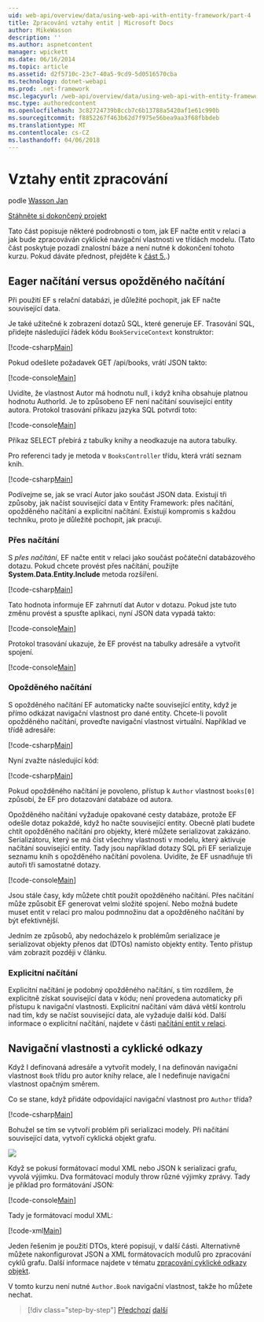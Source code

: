 ```yaml
---
uid: web-api/overview/data/using-web-api-with-entity-framework/part-4
title: Zpracování vztahy entit | Microsoft Docs
author: MikeWasson
description: ''
ms.author: aspnetcontent
manager: wpickett
ms.date: 06/16/2014
ms.topic: article
ms.assetid: d2f5710c-23c7-40a5-9cd9-5d0516570cba
ms.technology: dotnet-webapi
ms.prod: .net-framework
msc.legacyurl: /web-api/overview/data/using-web-api-with-entity-framework/part-4
msc.type: authoredcontent
ms.openlocfilehash: 3c82724739b8ccb7c6b13788a5420af1e61c990b
ms.sourcegitcommit: f8852267f463b62d7f975e56bea9aa3f68fbbdeb
ms.translationtype: MT
ms.contentlocale: cs-CZ
ms.lasthandoff: 04/06/2018
---
```

<a name="handling-entity-relations"></a>Vztahy entit zpracování
====================
podle [Wasson Jan](https://github.com/MikeWasson)

[Stáhněte si dokončený projekt](https://github.com/MikeWasson/BookService)

Tato část popisuje některé podrobnosti o tom, jak EF načte entit v relaci a jak bude zpracováván cyklické navigační vlastnosti ve třídách modelu. (Tato část poskytuje pozadí znalostní báze a není nutné k dokončení tohoto kurzu. Pokud dáváte přednost, přejděte k [část 5.](part-5.md).)

## <a name="eager-loading-versus-lazy-loading"></a>Eager načítání versus opožděného načítání

Při použití EF s relační databázi, je důležité pochopit, jak EF načte související data.

Je také užitečné k zobrazení dotazů SQL, které generuje EF. Trasování SQL, přidejte následující řádek kódu `BookServiceContext` konstruktor:

[!code-csharp[Main](part-4/samples/sample1.cs)]

Pokud odešlete požadavek GET /api/books, vrátí JSON takto:

[!code-console[Main](part-4/samples/sample2.cmd)]

Uvidíte, že vlastnost Autor má hodnotu null, i když kniha obsahuje platnou hodnotu AuthorId. Je to způsobeno EF není načítání související entity autora. Protokol trasování příkazu jazyka SQL potvrdí toto:

[!code-console[Main](part-4/samples/sample3.sql)]

Příkaz SELECT přebírá z tabulky knihy a neodkazuje na autora tabulky.

Pro referenci tady je metoda v `BooksController` třídu, která vrátí seznam knih.

[!code-csharp[Main](part-4/samples/sample4.cs)]

Podívejme se, jak se vrací Autor jako součást JSON data. Existují tři způsoby, jak načíst související data v Entity Framework: přes načítání, opožděného načítání a explicitní načítání. Existují kompromis s každou techniku, proto je důležité pochopit, jak pracují.

### <a name="eager-loading"></a>Přes načítání

S *přes načítání*, EF načte entit v relaci jako součást počáteční databázového dotazu. Pokud chcete provést přes načítání, použijte **System.Data.Entity.Include** metoda rozšíření.

[!code-csharp[Main](part-4/samples/sample5.cs)]

Tato hodnota informuje EF zahrnutí dat Autor v dotazu. Pokud jste tuto změnu provést a spusťte aplikaci, nyní JSON data vypadá takto:

[!code-console[Main](part-4/samples/sample6.cmd)]

Protokol trasování ukazuje, že EF provést na tabulky adresáře a vytvořit spojení.

[!code-console[Main](part-4/samples/sample7.cmd)]

### <a name="lazy-loading"></a>Opožděného načítání

S opožděného načítání EF automaticky načte související entity, když je přímo odkázat navigační vlastnost pro dané entity. Chcete-li povolit opožděného načítání, proveďte navigační vlastnost virtuální. Například ve třídě adresáře:

[!code-csharp[Main](part-4/samples/sample8.cs?highlight=6)]

Nyní zvažte následující kód:

[!code-csharp[Main](part-4/samples/sample9.cs)]

Pokud opožděného načítání je povoleno, přístup k `Author` vlastnost `books[0]` způsobí, že EF pro dotazování databáze od autora.

Opožděného načítání vyžaduje opakované cesty databáze, protože EF odešle dotaz pokaždé, když ho načte související entity. Obecně platí budete chtít opožděného načítání pro objekty, které můžete serializovat zakázáno. Serializátoru, který se má číst všechny vlastnosti v modelu, který aktivuje načítání související entity. Tady jsou například dotazy SQL při EF serializuje seznamu knih s opožděného načítání povolena. Uvidíte, že EF usnadňuje tři autoři tři samostatné dotazy.

[!code-console[Main](part-4/samples/sample10.sql)]

Jsou stále časy, kdy můžete chtít použít opožděného načítání. Přes načítání může způsobit EF generovat velmi složité spojení. Nebo možná budete muset entit v relaci pro malou podmnožinu dat a opožděného načítání by být efektivnější.

Jedním ze způsobů, aby nedocházelo k problémům serializace je serializovat objekty přenos dat (DTOs) namísto objekty entity. Tento přístup vám zobrazit později v článku.

### <a name="explicit-loading"></a>Explicitní načítání

Explicitní načítání je podobný opožděného načítání, s tím rozdílem, že explicitně získat související data v kódu; není provedena automaticky při přístupu k navigační vlastnosti. Explicitní načítání vám dává větší kontrolu nad tím, kdy se načíst související data, ale vyžaduje další kód. Další informace o explicitní načítání, najdete v části [načítání entit v relaci](https://msdn.microsoft.com/data/jj574232#explicit).

## <a name="navigation-properties-and-circular-references"></a>Navigační vlastnosti a cyklické odkazy

Když I definovaná adresáře a vytvořit modely, I na definován navigační vlastnost `Book` třídu pro autor knihy relace, ale I nedefinuje navigační vlastnost opačným směrem.

Co se stane, když přidáte odpovídající navigační vlastnost pro `Author` třída?

[!code-csharp[Main](part-4/samples/sample11.cs?highlight=7)]

Bohužel se tím se vytvoří problém při serializaci modely. Při načítání související data, vytvoří cyklická objekt grafu.

![](part-4/_static/image1.png)

Když se pokusí formátovací modul XML nebo JSON k serializaci grafu, vyvolá výjimku. Dva formátovací moduly throw různé výjimky zprávy. Tady je příklad pro formátování JSON:

[!code-console[Main](part-4/samples/sample12.cmd)]

Tady je formátovací modul XML:

[!code-xml[Main](part-4/samples/sample13.xml)]

Jeden řešením je použití DTOs, které popisují, v další části. Alternativně můžete nakonfigurovat JSON a XML formátovacích modulů pro zpracování cyklů grafu. Další informace najdete v tématu [zpracování cyklické odkazy objekt](../../formats-and-model-binding/json-and-xml-serialization.md#handling_circular_object_references).

V tomto kurzu není nutné `Author.Book` navigační vlastnost, takže ho můžete nechat.

> [!div class="step-by-step"]
> [Předchozí](part-3.md)
> [další](part-5.md)
